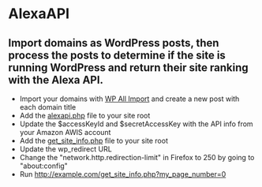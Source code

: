 # AlexaAPI

## Import domains as WordPress posts, then process the posts to determine if the site is running WordPress and return their site ranking with the Alexa API.

- Import your domains with [WP All Import](http://www.wpallimport.com) and create a new post with each domain title
- Add the [alexapi.php](alexaapi.php) file to your site root
- Update the $accessKeyId and $secretAccessKey with the API info from your Amazon AWIS account
- Add the [get_site_info.php](get_site_info.php) file to your site root
- Update the wp_redirect URL
- Change the "network.http.redirection-limit" in Firefox to 250 by going to "about:config"
- Run http://example.com/get_site_info.php?my_page_number=0
